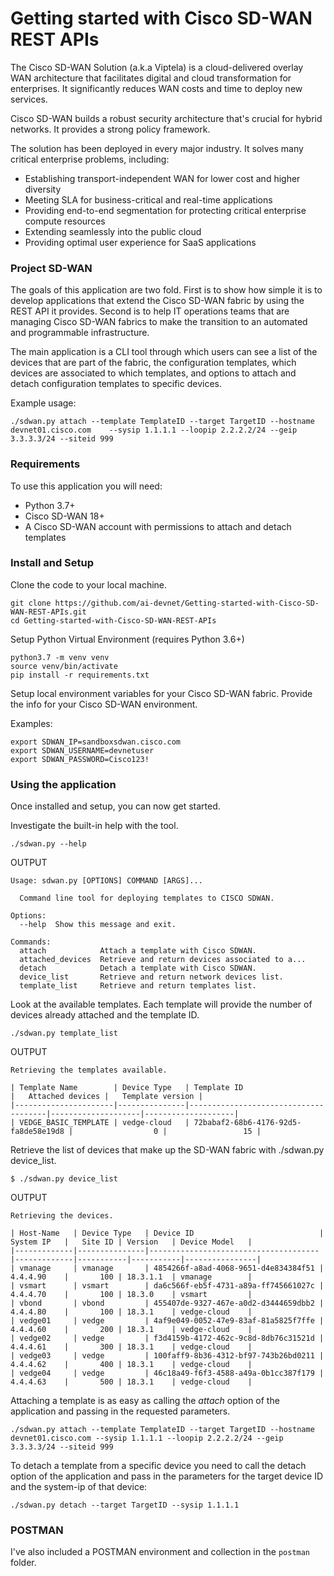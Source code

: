 # Getting started with Cisco SD-WAN REST APIs

The Cisco SD-WAN Solution (a.k.a Viptela) is a cloud-delivered overlay WAN architecture that facilitates digital and cloud transformation for enterprises. It significantly reduces WAN costs and time to deploy new services.

Cisco SD-WAN builds a robust security architecture that's crucial for hybrid networks. It provides a strong policy framework.

The solution has been deployed in every major industry. It solves many critical enterprise problems, including:

* Establishing transport-independent WAN for lower cost and higher diversity
* Meeting SLA for business-critical and real-time applications
* Providing end-to-end segmentation for protecting critical enterprise compute resources
* Extending seamlessly into the public cloud
* Providing optimal user experience for SaaS applications

### Project SD-WAN

The goals of this application are two fold. First is to show how simple it is to
develop applications that extend the Cisco SD-WAN fabric by using the REST API
it provides. Second is to help IT operations teams that are managing Cisco SD-WAN fabrics to make the transition to an automated and programmable infrastructure.

The main application is a CLI tool through which users can see a list of the devices that are part of the fabric, the configuration templates, which devices are associated to which templates, and options to attach and detach configuration templates to specific devices.

Example usage:

`./sdwan.py attach --template TemplateID --target TargetID --hostname
devnet01.cisco.com    --sysip 1.1.1.1 --loopip 2.2.2.2/24 --geip
3.3.3.3/24 --siteid 999`

### Requirements

To use this application you will need:

* Python 3.7+
* Cisco SD-WAN 18+
* A Cisco SD-WAN account with permissions to attach and detach templates

### Install and Setup

Clone the code to your local machine.

```
git clone https://github.com/ai-devnet/Getting-started-with-Cisco-SD-WAN-REST-APIs.git
cd Getting-started-with-Cisco-SD-WAN-REST-APIs
```

Setup Python Virtual Environment (requires Python 3.6+)

```
python3.7 -m venv venv
source venv/bin/activate
pip install -r requirements.txt
```

Setup local environment variables for your Cisco SD-WAN fabric. Provide the info for your Cisco SD-WAN environment.

Examples:

```
export SDWAN_IP=sandboxsdwan.cisco.com
export SDWAN_USERNAME=devnetuser
export SDWAN_PASSWORD=Cisco123!
```

### Using the application

Once installed and setup, you can now get started.

Investigate the built-in help with the tool.

`./sdwan.py --help`

OUTPUT

```
Usage: sdwan.py [OPTIONS] COMMAND [ARGS]...

  Command line tool for deploying templates to CISCO SDWAN.

Options:
  --help  Show this message and exit.

Commands:
  attach            Attach a template with Cisco SDWAN.
  attached_devices  Retrieve and return devices associated to a...
  detach            Detach a template with Cisco SDWAN.
  device_list       Retrieve and return network devices list.
  template_list     Retrieve and return templates list.
```

Look at the available templates. Each template will provide the number of devices already attached and the template ID.

`./sdwan.py template_list`

OUTPUT

```
Retrieving the templates available.

| Template Name        | Device Type   | Template ID                          |   Attached devices |   Template version |
|----------------------|---------------|--------------------------------------|--------------------|--------------------|
| VEDGE_BASIC_TEMPLATE | vedge-cloud   | 72babaf2-68b6-4176-92d5-fa8de58e19d8 |                  0 |                 15 |
```

Retrieve the list of devices that make up the SD-WAN fabric with ./sdwan.py device_list.

`$ ./sdwan.py device_list`

OUTPUT

```
Retrieving the devices.

| Host-Name   | Device Type   | Device ID                            | System IP   |   Site ID | Version   | Device Model   |
|-------------|---------------|--------------------------------------|-------------|-----------|-----------|----------------|
| vmanage     | vmanage       | 4854266f-a8ad-4068-9651-d4e834384f51 | 4.4.4.90    |       100 | 18.3.1.1  | vmanage        |
| vsmart      | vsmart        | da6c566f-eb5f-4731-a89a-ff745661027c | 4.4.4.70    |       100 | 18.3.0    | vsmart         |
| vbond       | vbond         | 455407de-9327-467e-a0d2-d3444659dbb2 | 4.4.4.80    |       100 | 18.3.1    | vedge-cloud    |
| vedge01     | vedge         | 4af9e049-0052-47e9-83af-81a5825f7ffe | 4.4.4.60    |       200 | 18.3.1    | vedge-cloud    |
| vedge02     | vedge         | f3d4159b-4172-462c-9c8d-8db76c31521d | 4.4.4.61    |       300 | 18.3.1    | vedge-cloud    |
| vedge03     | vedge         | 100faff9-8b36-4312-bf97-743b26bd0211 | 4.4.4.62    |       400 | 18.3.1    | vedge-cloud    |
| vedge04     | vedge         | 46c18a49-f6f3-4588-a49a-0b1cc387f179 | 4.4.4.63    |       500 | 18.3.1    | vedge-cloud    |
```

Attaching a template is as easy as calling the *attach* option of the application and passing in the requested parameters.

`./sdwan.py attach --template TemplateID --target TargetID --hostname devnet01.cisco.com --sysip 1.1.1.1 --loopip 2.2.2.2/24 --geip 3.3.3.3/24 --siteid 999`

To detach a template from a specific device you need to call the detach option of the application and pass in the parameters for the target device ID and the system-ip of that device:

`./sdwan.py detach --target TargetID --sysip 1.1.1.1`

### POSTMAN

I've also included a POSTMAN environment and collection in the `postman` folder.
